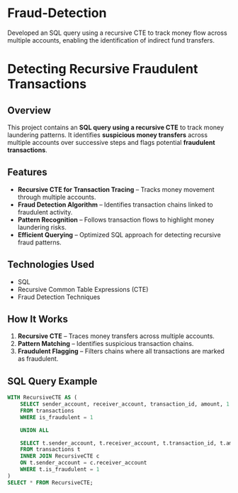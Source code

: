 # Fraud-Detection
Developed an SQL query using a recursive CTE to track money flow across multiple accounts, enabling the identification of indirect fund transfers.
# Detecting Recursive Fraudulent Transactions  

## Overview  
This project contains an **SQL query using a recursive CTE** to track money laundering patterns. It identifies **suspicious money transfers** across multiple accounts over successive steps and flags potential **fraudulent transactions**.  

## Features  
- **Recursive CTE for Transaction Tracing** – Tracks money movement through multiple accounts.  
- **Fraud Detection Algorithm** – Identifies transaction chains linked to fraudulent activity.  
- **Pattern Recognition** – Follows transaction flows to highlight money laundering risks.  
- **Efficient Querying** – Optimized SQL approach for detecting recursive fraud patterns.  

## Technologies Used  
- SQL  
- Recursive Common Table Expressions (CTE)  
- Fraud Detection Techniques  

## How It Works  
1. **Recursive CTE** – Traces money transfers across multiple accounts.  
2. **Pattern Matching** – Identifies suspicious transaction chains.  
3. **Fraudulent Flagging** – Filters chains where all transactions are marked as fraudulent.  

## SQL Query Example  
```sql
WITH RecursiveCTE AS (
    SELECT sender_account, receiver_account, transaction_id, amount, 1 AS level
    FROM transactions
    WHERE is_fraudulent = 1 

    UNION ALL

    SELECT t.sender_account, t.receiver_account, t.transaction_id, t.amount, c.level + 1
    FROM transactions t
    INNER JOIN RecursiveCTE c 
    ON t.sender_account = c.receiver_account
    WHERE t.is_fraudulent = 1 
)
SELECT * FROM RecursiveCTE;

